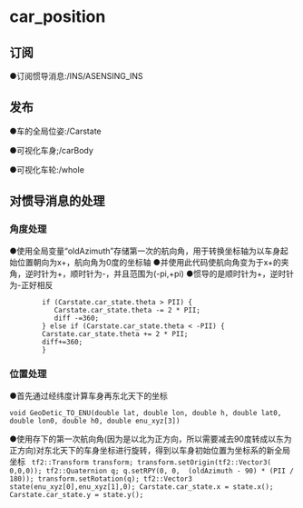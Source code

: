 # car_position
## 订阅
●订阅惯导消息:/INS/ASENSING_INS
## 发布
●车的全局位姿:/Carstate

●可视化车身;/carBody

●可视化车轮:/whole

## 对惯导消息的处理
### 角度处理
●使用全局变量“oldAzimuth”存储第一次的航向角，用于转换坐标轴为以车身起始位置朝向为x+，航向角为0度的坐标轴
●并使用此代码使航向角变为于x+的夹角，逆时针为+，顺时针为-，并且范围为(-pi,+pi)
●惯导的是顺时针为+，逆时针为-正好相反
``` Carstate.car_state.theta =  - (msgs->azimuth - oldAzimuth)*PII/180; 
        if (Carstate.car_state.theta > PII) {
           Carstate.car_state.theta -= 2 * PII;
           diff -=360;
        } else if (Carstate.car_state.theta < -PII) {
        Carstate.car_state.theta += 2 * PII;
        diff+=360;
        }
``` 
### 位置处理
●首先通过经纬度计算车身再东北天下的坐标

``` 
void GeoDetic_TO_ENU(double lat, double lon, double h, double lat0, double lon0, double h0, double enu_xyz[3])
``` 

●使用存下的第一次航向角(因为是以北为正方向，所以需要减去90度转成以东为正方向)对东北天下的车身坐标进行旋转，得到以车身初始位置为坐标系的新全局坐标
    ``` 
    tf2::Transform transform;
    transform.setOrigin(tf2::Vector3( 0,0,0));
    tf2::Quaternion q;
    q.setRPY(0, 0,  (oldAzimuth - 90) * (PII / 180));
    transform.setRotation(q);
    tf2::Vector3 state(enu_xyz[0],enu_xyz[1],0);
    Carstate.car_state.x = state.x();
    Carstate.car_state.y = state.y();
    ``` 

